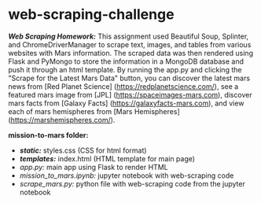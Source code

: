 # web-scraping-challenge
***Web Scraping Homework:*** This assignment used Beautiful Soup, Splinter, and ChromeDriverManager to scrape text, images, and tables from various websites with Mars information. The scraped data was then rendered using Flask and PyMongo to store the information in a MongoDB database and push it through an html template. By running the app.py and clicking the "Scrape for the Latest Mars Data" button, you can discover the latest mars news from [Red Planet Science] (https://redplanetscience.com/), see a featured mars image from [JPL] (https://spaceimages-mars.com), discover mars facts from [Galaxy Facts] (https://galaxyfacts-mars.com), and view each of mars hemispheres from [Mars Hemispheres] (https://marshemispheres.com/).

**mission-to-mars folder:**
- ***static:*** styles.css (CSS for html format)
- ***templates:*** index.html (HTML template for main page)
- *app.py:* main app using Flask to render HTML
- *mission_to_mars.ipynb:* jupyter notebook with web-scraping code
- *scrape_mars.py:* python file with web-scraping code from the jupyter notebook
